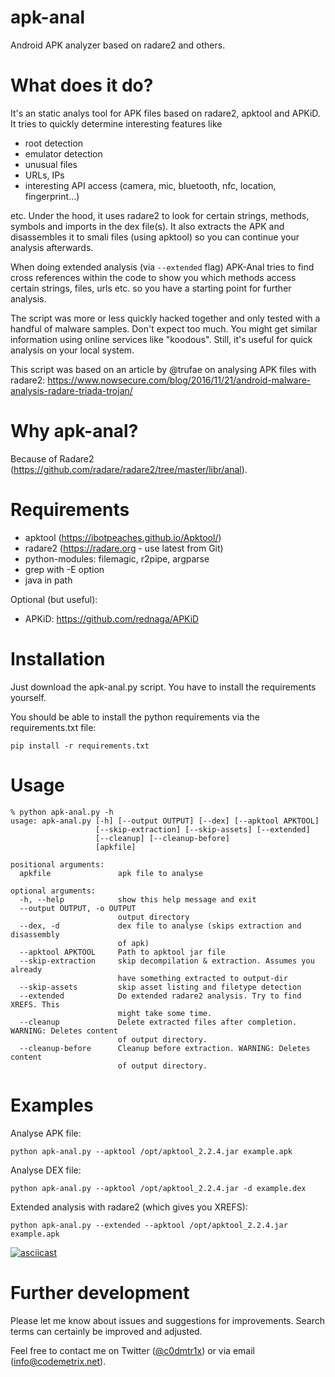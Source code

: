 # apk-anal
Android APK analyzer based on radare2 and others.

# What does it do?
It's an static analys tool for APK files based on radare2, apktool and APKiD. It tries to quickly determine interesting features like 

* root detection
* emulator detection
* unusual files
* URLs, IPs
* interesting API access (camera, mic, bluetooth, nfc, location, fingerprint...)

etc. Under the hood, it uses radare2 to look for certain strings, methods, symbols and imports in the dex file(s). It also extracts the APK and disassembles it to smali files (using apktool) so you can continue your analysis afterwards.

When doing extended analysis (via `--extended` flag) APK-Anal tries to find cross references within the code to show you which methods access certain strings, files, urls etc. so you have a starting point for further analysis.

The script was more or less quickly hacked together and only tested with a handful of malware samples. Don't expect too much. You might get similar information using online services like "koodous". Still, it's useful for quick analysis on your local system.

This script was based on an article by @trufae on analysing APK files with radare2: https://www.nowsecure.com/blog/2016/11/21/android-malware-analysis-radare-triada-trojan/

# Why apk-anal?

Because of Radare2 (https://github.com/radare/radare2/tree/master/libr/anal).

# Requirements
                                            
- apktool (https://ibotpeaches.github.io/Apktool/)   
- radare2 (https://radare.org - use latest from Git) 
- python-modules: filemagic, r2pipe, argparse
- grep with -E option
- java in path
                                                            
Optional (but useful):                                             
- APKiD: https://github.com/rednaga/APKiD  

# Installation

Just download the apk-anal.py script. You have to install the requirements yourself.

You should be able to install the python requirements via the requirements.txt file:

```pip install -r requirements.txt```

# Usage

```
% python apk-anal.py -h
usage: apk-anal.py [-h] [--output OUTPUT] [--dex] [--apktool APKTOOL]
                   [--skip-extraction] [--skip-assets] [--extended]
                   [--cleanup] [--cleanup-before]
                   [apkfile]

positional arguments:
  apkfile               apk file to analyse

optional arguments:
  -h, --help            show this help message and exit
  --output OUTPUT, -o OUTPUT
                        output directory
  --dex, -d             dex file to analyse (skips extraction and disassembly
                        of apk)
  --apktool APKTOOL     Path to apktool jar file
  --skip-extraction     skip decompilation & extraction. Assumes you already
                        have something extracted to output-dir
  --skip-assets         skip asset listing and filetype detection
  --extended            Do extended radare2 analysis. Try to find XREFS. This
                        might take some time.
  --cleanup             Delete extracted files after completion. WARNING: Deletes content
                        of output directory.
  --cleanup-before      Cleanup before extraction. WARNING: Deletes content
                        of output directory.

```

# Examples

Analyse APK file:

```python apk-anal.py --apktool /opt/apktool_2.2.4.jar example.apk```

Analyse DEX file:

```python apk-anal.py --apktool /opt/apktool_2.2.4.jar -d example.dex```

Extended analysis with radare2 (which gives you XREFS):

```python apk-anal.py --extended --apktool /opt/apktool_2.2.4.jar example.apk```

[![asciicast](https://asciinema.org/a/146659.png)](https://asciinema.org/a/146659)

# Further development

Please let me know about issues and suggestions for improvements. Search terms can certainly be improved and adjusted.

Feel free to contact me on Twitter ([@c0dmtr1x](https://twitter.com/c0dmtr1x)) or via email (info@codemetrix.net).
